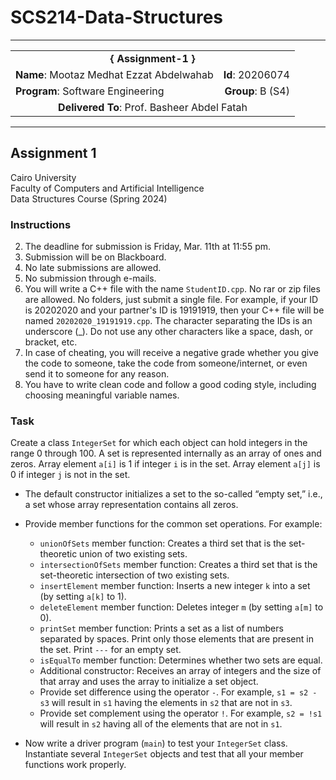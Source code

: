 # SCS214-Data-Structures
---

<div align="center">
  <table width="100%">
    <tr>
      <td colspan="2" align="center"><strong>{ Assignment-1 }</strong></td>
    </tr>
    <tr>
      <td align="left"><strong>Name</strong>: Mootaz Medhat Ezzat Abdelwahab</td>
      <td align="right"><strong>Id</strong>: 20206074</td>
    </tr>
    <tr>
      <td align="left"><strong>Program</strong>: Software Engineering</td>
      <td align="right"><strong>Group</strong>: B (S4)</td>
    </tr>
    <tr>
      <td colspan="2" align="center"><strong>Delivered To</strong>: Prof. Basheer Abdel Fatah</td>
    </tr>
  </table>
</div>

---

## Assignment 1

Cairo University  
Faculty of Computers and Artificial Intelligence  
Data Structures Course (Spring 2024) 

### Instructions

2. The deadline for submission is Friday, Mar. 11th at 11:55 pm.
3. Submission will be on Blackboard.
4. No late submissions are allowed.
5. No submission through e-mails.
6. You will write a C++ file with the name `StudentID.cpp`. No rar or zip files are allowed. No folders, just submit a single file. For example, if your ID is 20202020 and your partner's ID is 19191919, then your C++ file will be named `20202020_19191919.cpp`. The character separating the IDs is an underscore (_). Do not use any other characters like a space, dash, or bracket, etc.
7. In case of cheating, you will receive a negative grade whether you give the code to someone, take the code from someone/internet, or even send it to someone for any reason.
8. You have to write clean code and follow a good coding style, including choosing meaningful variable names.

### Task

Create a class `IntegerSet` for which each object can hold integers in the range 0 through 100. A set is represented internally as an array of ones and zeros. Array element `a[i]` is 1 if integer `i` is in the set. Array element `a[j]` is 0 if integer `j` is not in the set.

- The default constructor initializes a set to the so-called “empty set,” i.e., a set whose array representation contains all zeros.
- Provide member functions for the common set operations. For example:
  - `unionOfSets` member function: Creates a third set that is the set-theoretic union of two existing sets.
  - `intersectionOfSets` member function: Creates a third set that is the set-theoretic intersection of two existing sets.
  - `insertElement` member function: Inserts a new integer `k` into a set (by setting `a[k]` to 1).
  - `deleteElement` member function: Deletes integer `m` (by setting `a[m]` to 0).
  - `printSet` member function: Prints a set as a list of numbers separated by spaces. Print only those elements that are present in the set. Print `---` for an empty set.
  - `isEqualTo` member function: Determines whether two sets are equal.
  - Additional constructor: Receives an array of integers and the size of that array and uses the array to initialize a set object.
  - Provide set difference using the operator `-`. For example, `s1 = s2 - s3` will result in `s1` having the elements in `s2` that are not in `s3`.
  - Provide set complement using the operator `!`. For example, `s2 = !s1` will result in `s2` having all of the elements that are not in `s1`.

- Now write a driver program (`main`) to test your `IntegerSet` class. Instantiate several `IntegerSet` objects and test that all your member functions work properly.
